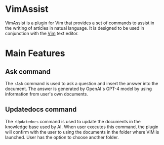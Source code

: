 # VimAssist

VimAssist is a plugin for Vim that provides a set of commands to assist in the writing of articles in natual language. It is designed to be used in conjunction with the [Vim](https://www.vim.org/) text editor.

# Main Features

## Ask command
The `:Ask` command is used to ask a question and insert the answer into the document. The answer is generated by OpenAI's GPT-4 model by using information from user's own documents.

## Updatedocs command
The `:Updatedocs` command is used to update the documents in the knowledge base used by AI. When user executes this command, the plugin will confirm with the user to using the documents in the folder where VIM is launched. User has the option to choose another folder.

